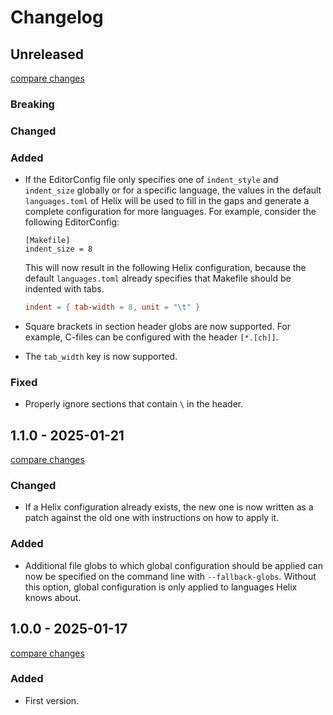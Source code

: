 # Changelog

<!-- https://keepachangelog.com/en/1.1.0/ -->

## Unreleased

[compare changes][diff-unreleased]

### Breaking

### Changed

### Added

- If the EditorConfig file only specifies one of `indent_style` and `indent_size`
  globally or for a specific language, the values in the default `languages.toml`
  of Helix will be used to fill in the gaps and generate a complete configuration
  for more languages. For example, consider the following EditorConfig:
  ```editorconfig
  [Makefile]
  indent_size = 8
  ```
  This will now result in the following Helix configuration, because the default
  `languages.toml` already specifies that Makefile should be indented with tabs.
  ```toml
  indent = { tab-width = 8, unit = "\t" }
  ```

- Square brackets in section header globs are now supported. For example,
  C-files can be configured with the header `[*.[ch]]`.

- The `tab_width` key is now supported.

### Fixed

- Properly ignore sections that contain `\` in the header.

## 1.1.0 - 2025-01-21

[compare changes][diff-1.1.0]

### Changed

- If a Helix configuration already exists, the new one is now written as a
  patch against the old one with instructions on how to apply it.

### Added

- Additional file globs to which global configuration should be applied can now
  be specified on the command line with `--fallback-globs`. Without this option,
  global configuration is only applied to languages Helix knows about.

## 1.0.0 - 2025-01-17

[compare changes][diff-1.0.0]

### Added

- First version.

[diff-unreleased]: https://github.com/senekor/ec2hx/compare/v1.1.0...HEAD
[diff-1.1.0]: https://github.com/senekor/ec2hx/compare/v1.0.0...v1.1.0
[diff-1.0.0]: https://github.com/senekor/ec2hx/tree/v1.0.0
